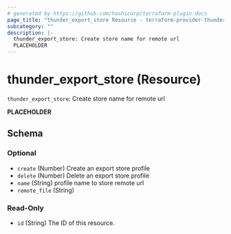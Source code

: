 ```yaml
---
# generated by https://github.com/hashicorp/terraform-plugin-docs
page_title: "thunder_export_store Resource - terraform-provider-thunder"
subcategory: ""
description: |-
  thunder_export_store: Create store name for remote url
  PLACEHOLDER
---
```


# thunder_export_store (Resource)

`thunder_export_store`: Create store name for remote url

__PLACEHOLDER__



<!-- schema generated by tfplugindocs -->
## Schema

### Optional

- `create` (Number) Create an export store profile
- `delete` (Number) Delete an export store profile
- `name` (String) profile name to store remote url
- `remote_file` (String)

### Read-Only

- `id` (String) The ID of this resource.



